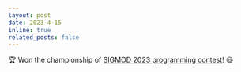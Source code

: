 ```yaml
---
layout: post
date: 2023-4-15 
inline: true
related_posts: false
---
```


:trophy: Won the championship  of <a rel="external nofollow" href="https://2023.sigmod.org/sigmod_awards.shtml" target="_blank" >SIGMOD 2023 programming contest</a>! :smiley:

